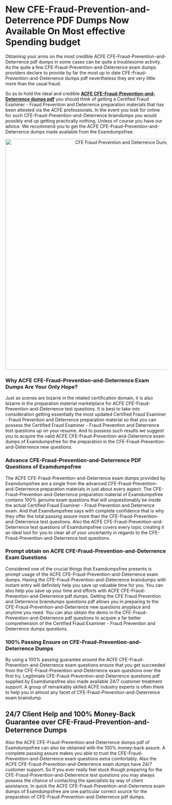 <h1>New CFE-Fraud-Prevention-and-Deterrence PDF Dumps Now Available On Most effective Spending budget</h1>
<p>Obtaining your arms on the most credible ACFE CFE-Fraud-Prevention-and-Deterrence pdf dumps in some cases can be quite a troublesome activity. As the quite a few CFE-Fraud-Prevention-and-Deterrence exam dumps providers declare to provide by far the most up to date CFE-Fraud-Prevention-and-Deterrence dumps pdf nevertheless they are very little more than the usual fraud.</p>
<p>So as to hold the ideal and credible <strong><a href="https://examdumpsfree.com/CFE-Fraud-Prevention-and-Deterrence-exam-dumps">ACFE CFE-Fraud-Prevention-and-Deterrence dumps pdf</a></strong> you should think of getting a Certified Fraud Examiner - Fraud Prevention and Deterrence preparation materials that has been attested via the ACFE professionals. In the event you look for online for such CFE-Fraud-Prevention-and-Deterrence braindumps you would possibly end up getting practically nothing. Unless of course you have our advice. We recommend you to get the ACFE CFE-Fraud-Prevention-and-Deterrence dumps made available from the Examdumpsfree.</p>
<p style="text-align: center;"><a href="https://examdumpsfree.com/CFE-Fraud-Prevention-and-Deterrence-exam-dumps"><img src="https://i.ibb.co/yV3fvNg/Exam-Dumps-Free.png" alt="CFE Fraud Prevention and Deterrence Dumps" width="720" /></a></p>
<h3>Why ACFE CFE-Fraud-Prevention-and-Deterrence Exam Dumps Are Your Only Hope?</h3>
<p>Just as scenes are bizarre in the related certification domain, it is also bizarre in the preparation material marketplace for ACFE CFE-Fraud-Prevention-and-Deterrence test questions. It is best to take into consideration getting essentially the most updated Certified Fraud Examiner - Fraud Prevention and Deterrence preparation material so that you can possess the Certified Fraud Examiner - Fraud Prevention and Deterrence test questions up on your resume. And to possess such results we suggest you to acquire the valid ACFE CFE-Fraud-Prevention-and-Deterrence exam dumps of Examdumpsfree for the preparation in the CFE-Fraud-Prevention-and-Deterrence new questions.</p>
<h3><strong>Advance CFE-Fraud-Prevention-and-Deterrence PDF Questions of Examdumpsfree</strong></h3>
<p>The ACFE CFE-Fraud-Prevention-and-Deterrence exam dumps provided by Examdumpsfree are a single from the advanced CFE-Fraud-Prevention-and-Deterrence preparation materials in just about every aspect. The CFE-Fraud-Prevention-and-Deterrence preparation material of Examdumpsfree contains 100% genuine exam questions that will unquestionably be inside the actual Certified Fraud Examiner - Fraud Prevention and Deterrence exam. And that Examdumpsfree says with complete confidence that is why they offer the total passing assure more than the CFE-Fraud-Prevention-and-Deterrence test questions. Also the ACFE CFE-Fraud-Prevention-and-Deterrence test questions of Examdumpsfree covers every topic creating it an ideal tool for you to clear all of your uncertainty in regards to the CFE-Fraud-Prevention-and-Deterrence test questions.</p>
<h3><strong>Prompt obtain on ACFE CFE-Fraud-Prevention-and-Deterrence Exam Questions</strong></h3>
<p>Considered one of the crucial things that Examdumpsfree presents is prompt usage of the ACFE CFE-Fraud-Prevention-and-Deterrence exam dumps. Having the CFE-Fraud-Prevention-and-Deterrence braindumps with instant entry will definitely help you save up valuable time for you. You can also help you save up your time and efforts with ACFE CFE-Fraud-Prevention-and-Deterrence pdf dumps. Getting the CFE Fraud Prevention and Deterrence braindumps questions pdf allows you in preparing to the CFE-Fraud-Prevention-and-Deterrence new questions anyplace and anytime you need. You can also obtain the demo in the CFE-Fraud-Prevention-and-Deterrence pdf questions to acquire a far better comprehension of the Certified Fraud Examiner - Fraud Prevention and Deterrence dumps questions.</p>
<h3><strong>100% Passing Ensure on CFE-Fraud-Prevention-and-Deterrence Dumps</strong></h3>
<p>By using a 100% passing guarantee around the ACFE CFE-Fraud-Prevention-and-Deterrence exam questions ensure that you get succeeded from the CFE-Fraud-Prevention-and-Deterrence exam questions over the first try. Legitimate CFE-Fraud-Prevention-and-Deterrence questions pdf supplied by Examdumpsfree also made available 24/7 customer treatment support. A group of remarkably skilled ACFE industry experts is often there to help you in almost any facet of CFE-Fraud-Prevention-and-Deterrence exam braindump.</p>
<h2><strong>24/7 Client Help and 100% Money-Back Guarantee over CFE-Fraud-Prevention-and-Deterrence Dumps</strong></h2>
<p>Also the ACFE CFE-Fraud-Prevention-and-Deterrence dumps pdf of Examdumpsfree can also be obtained with the 100% money-back assure. A complete passing assure makes you able to trust the CFE-Fraud-Prevention-and-Deterrence exam questions extra comfortably. Also the ACFE CFE-Fraud-Prevention-and-Deterrence exam dumps have 24/7 customer support. So If you ever really feel stuck though preparing for the CFE-Fraud-Prevention-and-Deterrence test questions you may always possess the chance of contacting the specialists by way of client assistance. In quick the ACFE CFE-Fraud-Prevention-and-Deterrence exam dumps of Examdumpsfree are one particular correct source for the preparation of CFE-Fraud-Prevention-and-Deterrence pdf dumps.</p>
<h3>&nbsp;</h3>
<h3>&nbsp;</h3>
